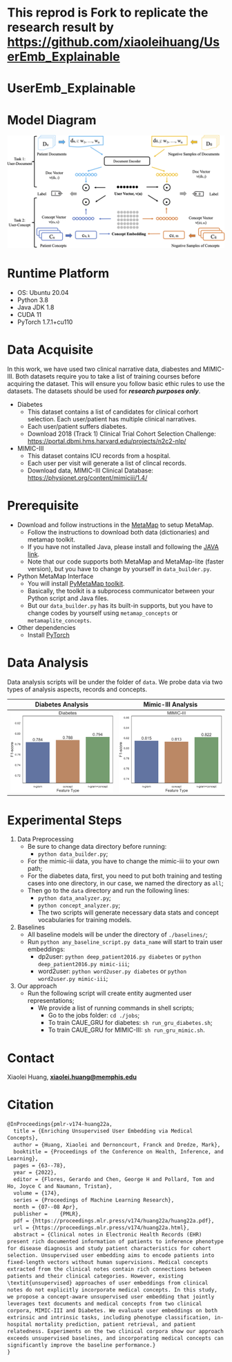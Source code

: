# This reprod is Fork to replicate the research result by https://github.com/xiaoleihuang/UserEmb_Explainable
# UserEmb_Explainable

# Model Diagram

![model_diagram](images/model_diagram.png)

# Runtime Platform

* OS: Ubuntu 20.04
* Python 3.8
* Java JDK 1.8
* CUDA 11
* PyTorch 1.7.1+cu110


# Data Acquisite

In this work, we have used two clinical narrative data, diabestes and MIMIC-III. Both datasets require you to take a list of training courses before acquiring the dataset.
This will ensure you follow basic ethic rules to use the datasets. The datasets should be used for ***research purposes only***.
* Diabetes
    * This dataset contains a list of candidates for clinical corhort selection. Each user/patient has multiple clinical narratives.
    * Each user/patient suffers diabetes.
    * Download 2018 (Track 1) Clinical Trial Cohort Selection Challenge: https://portal.dbmi.hms.harvard.edu/projects/n2c2-nlp/
* MIMIC-III
    * This dataset contains ICU records from a hospital. 
    * Each user per visit will generate a list of clincal records.
    * Download data, MIMIC-III Clinical Database: https://physionet.org/content/mimiciii/1.4/

# Prerequisite

* Download and follow instructions in the [MetaMap](https://metamap.nlm.nih.gov/MetaMap.shtml) to setup MetaMap.
    * Follow the instructions to download both data (dictionaries) and metamap toolkit.
    * If you have not installed Java, please install and following the [JAVA link](https://www.oracle.com/java/technologies/javase/javase-jdk8-downloads.html).
    * Note that our code supports both MetaMap and MetaMap-lite (faster version), but you have to change by yourself in `data_builder.py`.
* Python MetaMap Interface
    * You will install [PyMetaMap toolkit](https://github.com/AnthonyMRios/pymetamap).
    * Basically, the toolkit is a subprocess communicator between your Python script and Java files.
    * But our `data_builder.py` has its built-in supports, but you have to change codes by yourself using `metamap_concepts` or `metamaplite_concepts`.
* Other dependencies
    * Install [PyTorch](https://pytorch.org/get-started/locally/)

# Data Analysis
Data analysis scripts will be under the folder of `data`. 
We probe data via two types of analysis aspects, records and concepts.

Diabetes Analysis             |  Mimic-III Analysis
:-------------------------:|:-------------------------:
![diabetes_quant](images/diabetes_quant.png)  |  ![mimic-iii_quant](images/mimic-iii_quant.png)

# Experimental Steps

1. Data Preprocessing
    * Be sure to change data directory before running: 
        * `python data_builder.py`;
    * For the mimic-iii data, you have to change the mimic-iii to your own path;
    * For the diabetes data, first, you need to put both training and testing cases into one directory,
      in our case, we named the directory as `all`;
    * Then go to the `data` directory and run the following lines:
      * `python data_analyzer.py`;
      * `python concept_analyzer.py`;
      * The two scripts will generate necessary data stats and concept vocabularies for training models.
2. Baselines
    * All baseline models will be under the directory of `./baselines/`;
    * Run `python any_baseline_script.py data_name` will start to train user embeddings:
      * dp2user: `python deep_patient2016.py diabetes` or `python deep_patient2016.py mimic-iii`;
      * word2user: `python word2user.py diabetes` or `python word2user.py mimic-iii`;
3. Our approach
    * Run the following script will create entity augmented user representations;
      * We provide a list of running commands in shell scripts;
        * Go to the jobs folder: `cd ./jobs`;
        * To train CAUE_GRU for diabetes: `sh run_gru_diabetes.sh`;
        * To train CAUE_GRU for MIMIC-III: `sh run_gru_mimic.sh`.

# Contact

Xiaolei Huang, **xiaolei.huang@memphis.edu**


# Citation
```
@InProceedings{pmlr-v174-huang22a,
  title = {Enriching Unsupervised User Embedding via Medical Concepts},
  author = {Huang, Xiaolei and Dernoncourt, Franck and Dredze, Mark},
  booktitle = {Proceedings of the Conference on Health, Inference, and Learning},
  pages = {63--78},
  year = {2022},
  editor = {Flores, Gerardo and Chen, George H and Pollard, Tom and Ho, Joyce C and Naumann, Tristan},
  volume = {174},
  series = {Proceedings of Machine Learning Research},
  month = {07--08 Apr},
  publisher =    {PMLR},
  pdf = {https://proceedings.mlr.press/v174/huang22a/huang22a.pdf},
  url = {https://proceedings.mlr.press/v174/huang22a.html},
  abstract = {Clinical notes in Electronic Health Records (EHR) present rich documented information of patients to inference phenotype for disease diagnosis and study patient characteristics for cohort selection. Unsupervised user embedding aims to encode patients into fixed-length vectors without human supervisions. Medical concepts extracted from the clinical notes contain rich connections between patients and their clinical categories. However, existing \textit{unsupervised} approaches of user embeddings from clinical notes do not explicitly incorporate medical concepts. In this study, we propose a concept-aware unsupervised user embedding that jointly leverages text documents and medical concepts from two clinical corpora, MIMIC-III and Diabetes. We evaluate user embeddings on both extrinsic and intrinsic tasks, including phenotype classification, in-hospital mortality prediction, patient retrieval, and patient relatedness. Experiments on the two clinical corpora show our approach exceeds unsupervised baselines, and incorporating medical concepts can significantly improve the baseline performance.}
}
```
